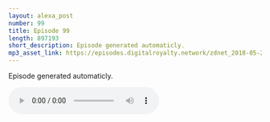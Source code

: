 ```yaml
---
layout: alexa_post
number: 99
title: Episode 99
length: 897193
short_description: Episode generated automaticly.
mp3_asset_link: https://episodes.digitalroyalty.network/zdnet_2018-05-21_01-00-03.mp3
---
```


Episode generated automaticly.

<audio controls>
    <source src="{{ page.mp3_asset_link }}" type="audio/mpeg">
</audio>